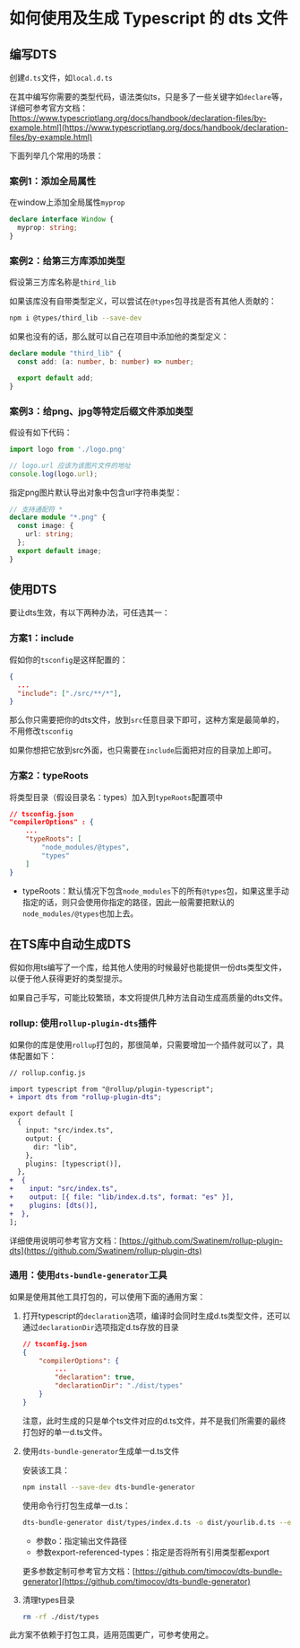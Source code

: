 # 如何使用及生成 Typescript 的 dts 文件

## 编写DTS

创建`d.ts`文件，如`local.d.ts`

在其中编写你需要的类型代码，语法类似ts，只是多了一些关键字如`declare`等，详细可参考官方文档：
[https://www.typescriptlang.org/docs/handbook/declaration-files/by-example.html](https://www.typescriptlang.org/docs/handbook/declaration-files/by-example.html)

下面列举几个常用的场景：

### 案例1：添加全局属性

在window上添加全局属性`myprop`

```ts
declare interface Window {
  myprop: string;
}
```

### 案例2：给第三方库添加类型

假设第三方库名称是`third_lib`

如果该库没有自带类型定义，可以尝试在`@types`包寻找是否有其他人贡献的：

```bash
npm i @types/third_lib --save-dev
```

如果也没有的话，那么就可以自己在项目中添加他的类型定义：

```ts
declare module "third_lib" {
  const add: (a: number, b: number) => number;

  export default add;
}
```

### 案例3：给png、jpg等特定后缀文件添加类型

假设有如下代码：

```ts
import logo from './logo.png'

// logo.url 应该为该图片文件的地址
console.log(logo.url);
```

指定png图片默认导出对象中包含url字符串类型：

```ts
// 支持通配符 *
declare module "*.png" {
  const image: {
    url: string;
  };
  export default image;
}
```


## 使用DTS

要让dts生效，有以下两种办法，可任选其一：

### 方案1：include

假如你的`tsconfig`是这样配置的：

```json
{
  ...
  "include": ["./src/**/*"],
}
```

那么你只需要把你的dts文件，放到`src`任意目录下即可，这种方案是最简单的，不用修改`tsconfig`

如果你想把它放到src外面，也只需要在`include`后面把对应的目录加上即可。

### 方案2：typeRoots

将类型目录（假设目录名：types）加入到`typeRoots`配置项中

```json
// tsconfig.json
"compilerOptions" : {
    ...
    "typeRoots": [
        "node_modules/@types",
        "types"
    ]
}
```

- typeRoots：默认情况下包含`node_modules`下的所有`@types`包，如果这里手动指定的话，则只会使用你指定的路径，因此一般需要把默认的`node_modules/@types`也加上去。

## 在TS库中自动生成DTS

假如你用ts编写了一个库，给其他人使用的时候最好也能提供一份dts类型文件，以便于他人获得更好的类型提示。

如果自己手写，可能比较繁琐，本文将提供几种方法自动生成高质量的dts文件。

### rollup: 使用`rollup-plugin-dts`插件

如果你的库是使用`rollup`打包的，那很简单，只需要增加一个插件就可以了，具体配置如下：

```diff
// rollup.config.js

import typescript from "@rollup/plugin-typescript";
+ import dts from "rollup-plugin-dts";

export default [
  {
    input: "src/index.ts",
    output: {
      dir: "lib",
    },
    plugins: [typescript()],
  },
+  {
+    input: "src/index.ts",
+    output: [{ file: "lib/index.d.ts", format: "es" }],
+    plugins: [dts()],
+  },
];
```

详细使用说明可参考官方文档：[https://github.com/Swatinem/rollup-plugin-dts](https://github.com/Swatinem/rollup-plugin-dts)

### 通用：使用`dts-bundle-generator`工具

如果是使用其他工具打包的，可以使用下面的通用方案：

1. 打开typescript的`declaration`选项，编译时会同时生成d.ts类型文件，还可以通过`declarationDir`选项指定d.ts存放的目录

    ```json
    // tsconfig.json
    {
        "compilerOptions": {
            ...
            "declaration": true,
            "declarationDir": "./dist/types"
        }
    }
    ```

    注意，此时生成的只是单个ts文件对应的d.ts文件，并不是我们所需要的最终打包好的单一d.ts文件。

2. 使用`dts-bundle-generator`生成单一d.ts文件

    安装该工具：

    ```bash
    npm install --save-dev dts-bundle-generator
    ```

    使用命令行打包生成单一d.ts：

    ```bash
    dts-bundle-generator dist/types/index.d.ts -o dist/yourlib.d.ts --export-referenced-types false 
    ```

    - 参数o：指定输出文件路径
    - 参数export-referenced-types：指定是否将所有引用类型都export

    更多参数定制可参考官方文档：[https://github.com/timocov/dts-bundle-generator](https://github.com/timocov/dts-bundle-generator)

3. 清理types目录

    ```bash
    rm -rf ./dist/types
    ```

此方案不依赖于打包工具，适用范围更广，可参考使用之。